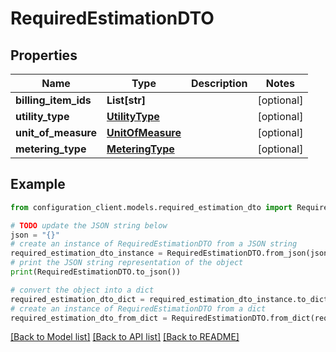 # RequiredEstimationDTO


## Properties

Name | Type | Description | Notes
------------ | ------------- | ------------- | -------------
**billing_item_ids** | **List[str]** |  | [optional] 
**utility_type** | [**UtilityType**](UtilityType.md) |  | [optional] 
**unit_of_measure** | [**UnitOfMeasure**](UnitOfMeasure.md) |  | [optional] 
**metering_type** | [**MeteringType**](MeteringType.md) |  | [optional] 

## Example

```python
from configuration_client.models.required_estimation_dto import RequiredEstimationDTO

# TODO update the JSON string below
json = "{}"
# create an instance of RequiredEstimationDTO from a JSON string
required_estimation_dto_instance = RequiredEstimationDTO.from_json(json)
# print the JSON string representation of the object
print(RequiredEstimationDTO.to_json())

# convert the object into a dict
required_estimation_dto_dict = required_estimation_dto_instance.to_dict()
# create an instance of RequiredEstimationDTO from a dict
required_estimation_dto_from_dict = RequiredEstimationDTO.from_dict(required_estimation_dto_dict)
```
[[Back to Model list]](../README.md#documentation-for-models) [[Back to API list]](../README.md#documentation-for-api-endpoints) [[Back to README]](../README.md)


